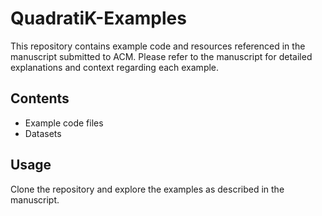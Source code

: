 # QuadratiK-Examples

This repository contains example code and resources referenced in the manuscript submitted to ACM. Please refer to the manuscript for detailed explanations and context regarding each example.

## Contents

- Example code files
- Datasets

## Usage

Clone the repository and explore the examples as described in the manuscript.
